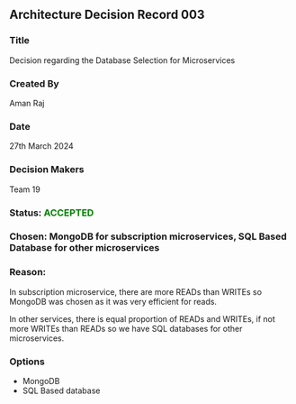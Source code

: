 ## Architecture Decision Record 003

### Title 
Decision regarding the Database Selection for Microservices

### Created By 
Aman Raj  

### Date 
27th March 2024

### Decision Makers 
Team 19


### Status: <span style="color:green">ACCEPTED</span>


### Chosen: MongoDB for subscription microservices, SQL Based Database for other microservices

### Reason:
In subscription microservice, there are more READs than WRITEs so MongoDB was chosen as it was very efficient for reads. 

In other services, there is equal proportion of READs and WRITEs, if not more WRITEs than READs so we have SQL databases for other microservices. 

### Options
- MongoDB
- SQL Based database 
